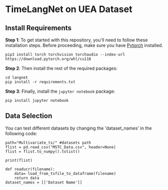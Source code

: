 # TimeLangNet on UEA Dataset


## Install Requirements
**Step 1**: To get started with this repository, you'll need to follow these installation steps. Before proceeding, make sure you have [Pytorch](https://pytorch.org/get-started/previous-versions/) installed. 
```
pip3 install torch torchvision torchaudio --index-url https://download.pytorch.org/whl/cu118
```

**Step 2**: Then install the rest of the required packages:
```
cd langnet
pip install -r requirements.txt
```

**Step 3**: Finally, install the `jupyter notebook` package:
```
pip install jupyter notebook
```


## Data Selection

You can test different datasets by changing the 'dataset_names' in the following code:

```
path="Multivariate_ts/" #datasets path 
flist = pd.read_csv("MSTC_Data.csv", header=None)
flist = flist.to_numpy().tolist()

print(flist)

def readucr(filename):
    data= load_from_tsfile_to_dataframe(filename)
    return data
dataset_names = [['Dataset Name']]
```






